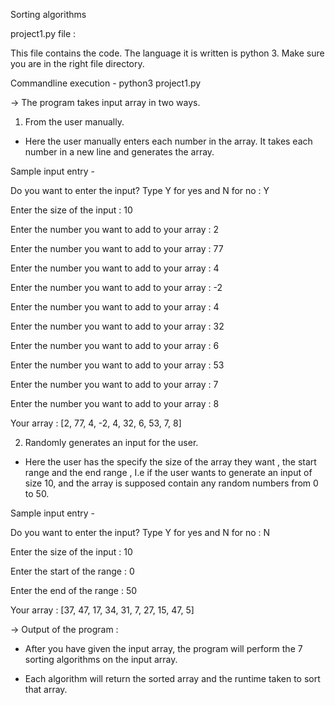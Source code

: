 Sorting algorithms 

project1.py file :

This file contains the code. The language it is written is python 3.
Make sure you are in the right file directory.

Commandline execution -  python3 project1.py

-> The program takes input array in two ways.

1. From the user manually.

* Here the user manually enters each number in the array. It takes each number in a new line and generates the array.

Sample input entry - 

Do you want to enter the input? Type Y for yes and N for no : Y

Enter the size of the input : 10

Enter the number you want to add to your array : 2

Enter the number you want to add to your array : 77

Enter the number you want to add to your array : 4

Enter the number you want to add to your array : -2

Enter the number you want to add to your array : 4

Enter the number you want to add to your array : 32

Enter the number you want to add to your array : 6

Enter the number you want to add to your array : 53

Enter the number you want to add to your array : 7

Enter the number you want to add to your array : 8

Your array :  [2, 77, 4, -2, 4, 32, 6, 53, 7, 8]

2. Randomly generates an input for the user.

* Here the user has the specify the size of the array they want , the start range and the end range , I.e if the user wants to generate an input of size 10, and the array is supposed contain any random numbers from 0 to 50.

Sample input entry - 

Do you want to enter the input? Type Y for yes and N for no : N

Enter the size of the input : 10

Enter the start of the range : 0

Enter the end of the range : 50

Your array :  [37, 47, 17, 34, 31, 7, 27, 15, 47, 5]


-> Output of the program :

* After you have given the input array, the program will perform the 7 sorting algorithms on the input array.

* Each algorithm will return the sorted array and the runtime taken to sort that array. 



